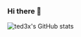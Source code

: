 ### Hi there 👋

![ted3x's GitHub stats](https://github-readme-stats.vercel.app/api?username=ted3x&show_icons=true&theme=tokyonight)
